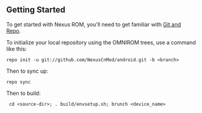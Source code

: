Getting Started
---------------

To get started with Nexus ROM, you'll need to get
familiar with [Git and Repo](http://source.android.com/download/using-repo).

To initialize your local repository using the OMNIROM trees, use a command like this:

    repo init -u git://github.com/NexusCnMod/android.git -b <branch>

Then to sync up:

    repo sync

Then to build:

     cd <source-dir>; . build/envsetup.sh; brunch <device_name>